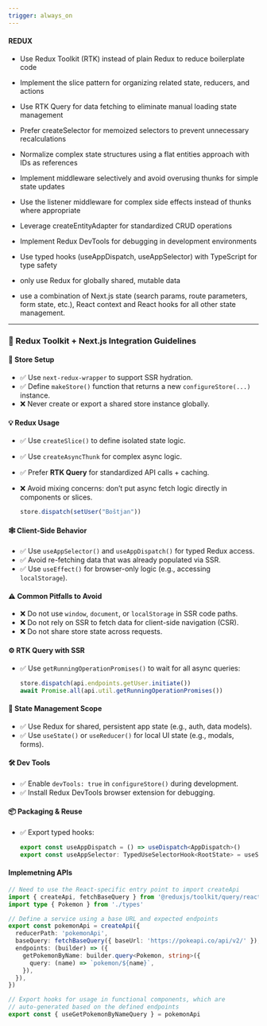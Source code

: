 ```yaml
---
trigger: always_on
---
```


#### REDUX

- Use Redux Toolkit (RTK) instead of plain Redux to reduce boilerplate code
- Implement the slice pattern for organizing related state, reducers, and actions
- Use RTK Query for data fetching to eliminate manual loading state management
- Prefer createSelector for memoized selectors to prevent unnecessary recalculations
- Normalize complex state structures using a flat entities approach with IDs as references
- Implement middleware selectively and avoid overusing thunks for simple state updates
- Use the listener middleware for complex side effects instead of thunks where appropriate
- Leverage createEntityAdapter for standardized CRUD operations
- Implement Redux DevTools for debugging in development environments
- Use typed hooks (useAppDispatch, useAppSelector) with TypeScript for type safety

- only use Redux for globally shared, mutable data
- use a combination of Next.js state (search params, route parameters, form state, etc.), React context and React hooks for all other state management.


---

### 🔧 Redux Toolkit + Next.js Integration Guidelines

#### 🔁 Store Setup

* ✅ Use `next-redux-wrapper` to support SSR hydration.
* ✅ Define `makeStore()` function that returns a new `configureStore(...)` instance.
* ❌ Never create or export a shared store instance globally.

#### 💡 Redux Usage

* ✅ Use `createSlice()` to define isolated state logic.
* ✅ Use `createAsyncThunk` for complex async logic.
* ✅ Prefer **RTK Query** for standardized API calls + caching.
* ❌ Avoid mixing concerns: don’t put async fetch logic directly in components or slices.

  ```ts
  store.dispatch(setUser("Boštjan"))
  ```
#### 🕸 Client-Side Behavior

* ✅ Use `useAppSelector()` and `useAppDispatch()` for typed Redux access.
* ✅ Avoid re-fetching data that was already populated via SSR.
* ✅ Use `useEffect()` for browser-only logic (e.g., accessing `localStorage`).

#### ⚠️ Common Pitfalls to Avoid

* ❌ Do not use `window`, `document`, or `localStorage` in SSR code paths.
* ❌ Do not rely on SSR to fetch data for client-side navigation (CSR).
* ❌ Do not share store state across requests.

#### ⚙️ RTK Query with SSR

* ✅ Use `getRunningOperationPromises()` to wait for all async queries:

  ```ts
  store.dispatch(api.endpoints.getUser.initiate())
  await Promise.all(api.util.getRunningOperationPromises())
  ```

#### 🧼 State Management Scope

* ✅ Use Redux for shared, persistent app state (e.g., auth, data models).
* ✅ Use `useState()` or `useReducer()` for local UI state (e.g., modals, forms).

#### 🛠 Dev Tools

* ✅ Enable `devTools: true` in `configureStore()` during development.
* ✅ Install Redux DevTools browser extension for debugging.

#### 📦 Packaging & Reuse

* ✅ Export typed hooks:

  ```ts
  export const useAppDispatch = () => useDispatch<AppDispatch>()
  export const useAppSelector: TypedUseSelectorHook<RootState> = useSelector
  ```

#### Implemetning APIs

```ts
// Need to use the React-specific entry point to import createApi
import { createApi, fetchBaseQuery } from '@reduxjs/toolkit/query/react'
import type { Pokemon } from './types'

// Define a service using a base URL and expected endpoints
export const pokemonApi = createApi({
  reducerPath: 'pokemonApi',
  baseQuery: fetchBaseQuery({ baseUrl: 'https://pokeapi.co/api/v2/' }),
  endpoints: (builder) => ({
    getPokemonByName: builder.query<Pokemon, string>({
      query: (name) => `pokemon/${name}`,
    }),
  }),
})

// Export hooks for usage in functional components, which are
// auto-generated based on the defined endpoints
export const { useGetPokemonByNameQuery } = pokemonApi
```